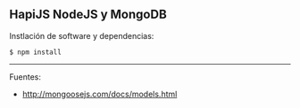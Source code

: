 ## HapiJS NodeJS y MongoDB

Instlación de software y dependencias:

    $ npm install

---

Fuentes:

+ http://mongoosejs.com/docs/models.html